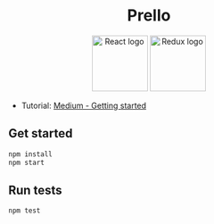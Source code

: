 <h1 align="center">Prello</h1>
<p align="center">
  <span><img src="https://miro.medium.com/max/480/1*To2H39eauxaeYxYMtV1afQ.png" alt="React logo" width="100"></span>
  <span><img src="https://i1.wp.com/www.ux-republic.com/wp-content/uploads/2016/11/logo-redux.png" alt="Redux logo" width="100"></span>
</p>

* Tutorial: [Medium - Getting started](https://medium.com/@notrab/getting-started-with-create-react-app-redux-react-router-redux-thunk-d6a19259f71f)

## Get started
```bash
npm install
npm start
```

## Run tests
```bash
npm test
```

